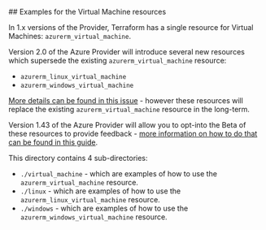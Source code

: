 ## Examples for the Virtual Machine resources

In 1.x versions of the Provider, Terraform has a single resource for Virtual Machines: `azurerm_virtual_machine`.

Version 2.0 of the Azure Provider will introduce several new resources which supersede the existing `azurerm_virtual_machine` resource:

* `azurerm_linux_virtual_machine`
* `azurerm_windows_virtual_machine`

[More details can be found in this issue](https://github.com/terraform-providers/terraform-provider-azurerm/issues/2807) - however these resources will replace the existing `azurerm_virtual_machine` resource in the long-term.

Version 1.43 of the Azure Provider will allow you to opt-into the Beta of these resources to provide feedback - [more information on how to do that can be found in this guide](https://terraform.io/docs/providers/azurerm/guides/2.0-beta.html).

This directory contains 4 sub-directories:

* `./virtual_machine` - which are examples of how to use the `azurerm_virtual_machine` resource.
* `./linux` - which are examples of how to use the `azurerm_linux_virtual_machine` resource.
* `./windows` - which are examples of how to use the `azurerm_windows_virtual_machine` resource.
